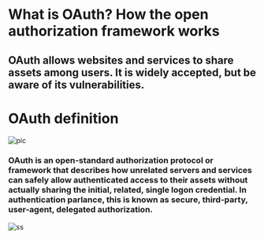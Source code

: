 # What is OAuth? How the open authorization framework works

## OAuth allows websites and services to share assets among users. It is widely accepted, but be aware of its vulnerabilities.

# OAuth definition

![pic](https://d33wubrfki0l68.cloudfront.net/99bea281c4d8758b97fe07ded0136019b0ed75f6/3da15/assets-jekyll/blog/oauth/oauth-actors-cd8b4861e839037400d8521e97c5d8cf0cb029add65d1036488991c7e85dcb72.png)

### OAuth is an open-standard authorization protocol or framework that describes how unrelated servers and services can safely allow authenticated access to their assets without actually sharing the initial, related, single logon credential. In authentication parlance, this is known as secure, third-party, user-agent, delegated authorization.

![ss](https://s3.ap-south-1.amazonaws.com/afteracademy-server-uploads/authentication-vs-authorization-diff-a7acc34e88679381.png)